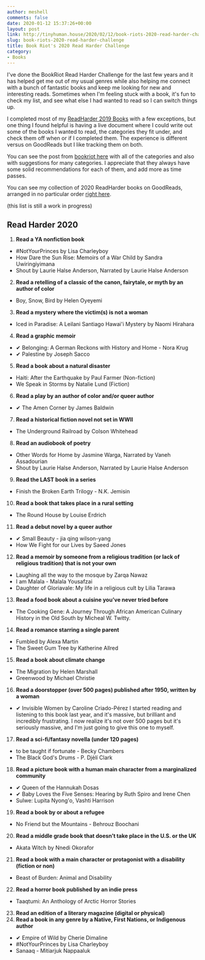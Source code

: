 ```yaml
---
author: meshell
comments: false
date: 2020-01-12 15:37:26+00:00
layout: post
link: http://tinyhuman.house/2020/02/12/book-riots-2020-read-harder-challenge/
slug: book-riots-2020-read-harder-challenge
title: Book Riot's 2020 Read Harder Challenge
category:
- Books
---
```


I've done the BookRiot Read Harder Challenge for the last few years and it has helped get me out of my usual genres while also helping me connect with a bunch of fantastic books and keep me looking for new and interesting reads. Sometimes when I'm feeling stuck with a book, it's fun to check my list, and see what else I had wanted to read so I can switch things up.

I completed most of my [ReadHarder 2019 Books](https://tinyhuman.house/posts/book-riots-2019-read-harder-challenge/) with a few exceptions, but one thing I found helpful is having a live document where I could write out some of the books I wanted to read, the categories they fit under, and check them off when or if I completed them. The experience is different versus on GoodReads but I like tracking them on both.

You can see the post from [bookriot here](https://bookriot.com/2019/12/03/2020-read-harder-challenge/) with all of the categories and also with suggestions for many categories. I appreciate that they always have some solid recommendations for each of them, and add more as time passes.

You can see my collection of 2020 ReadHarder books on GoodReads, arranged in no particular order [right here](https://www.goodreads.com/review/list/2388071-michelle?shelf=read-harder-2020).

(this list is still a work in progress)

## **Read Harder 2020**

1. **Read a YA nonfiction book**
  * #NotYourPrinces by Lisa Charleyboy
  * How Dare the Sun Rise: Memoirs of a War Child by Sandra Uwiringiyimana
  * Shout by Laurie Halse Anderson, Narrated by Laurie Halse Anderson
2. **Read a retelling of a classic of the canon, fairytale, or myth by an author of color**
  * Boy, Snow, Bird by Helen Oyeyemi
3. **Read a mystery where the victim(s) is not a woman**
  * Iced in Paradise: A Leilani Santiago Hawai'i Mystery by Naomi Hirahara
4. **Read a graphic memoir**
  * ✔ Belonging: A German Reckons with History and Home - Nora Krug
  * ✔ Palestine by Joseph Sacco
5. **Read a book about a natural disaster**
  * Haiti: After the Earthquake by Paul Farmer (Non-fiction)
  * We Speak in Storms by Natalie Lund (Fiction)
6. **Read a play by an author of color and/or queer author**
  *  ✔ The Amen Corner by James Baldwin
7. **Read a historical fiction novel not set in WWII**
  * The Underground Railroad by Colson Whitehead
8. **Read an audiobook of poetry**
  * Other Words for Home by Jasmine Warga, Narrated by Vaneh Assadourian
  * Shout by Laurie Halse Anderson, Narrated by Laurie Halse Anderson
9. **Read the LAST book in a series**
  * Finish the Broken Earth Trilogy - N.K. Jemisin
10. **Read a book that takes place in a rural setting**
  * The Round House by Louise Erdrich
11. **Read a debut novel by a queer author**
  * ✔ Small Beauty - jia qing wilson-yang
  * How We Fight for our Lives by Saeed Jones
12. **Read a memoir by someone from a religious tradition (or lack of religious tradition) that is not your own**
  * Laughing all the way to the mosque by Zarqa Nawaz
  * I am Malala - Malala Yousafzai
  * Daughter of Gloriavale: My life in a religious cult by Lilia Tarawa
13. **Read a food book about a cuisine you’ve never tried before**
  * The Cooking Gene: A Journey Through African American Culinary History in the Old South by Micheal W. Twitty.
14. **Read a romance starring a single parent**
  * Fumbled by Alexa Martin
  * The Sweet Gum Tree by Katherine Allred
15. **Read a book about climate change**
  * The Migration by Helen Marshall
  * Greenwood by Michael Christie
16. **Read a doorstopper (over 500 pages) published after 1950, written by a woman**
  *  ✔ Invisible Women by Caroline Criado-Pérez
      I started reading and listening to this book last year, and it's massive, but brilliant and incredibly frustrating. I now realize it's not over 500 pages but it's seriously massive, and I'm just going to give this one to myself.
17. **Read a sci-fi/fantasy novella (under 120 pages)**
  * to be taught if fortunate - Becky Chambers
  * The Black God's Drums - P. Djèlí Clark
18. **Read a picture book with a human main character from a marginalized community**
  * ✔ Queen of the Hannukah Dosas
  * ✔ Baby Loves the Five Senses: Hearing by Ruth Spiro and Irene Chen
  * Sulwe: Lupita Nyong'o, Vashti Harrison
19. **Read a book by or about a refugee**
  * No Friend but the Mountains - Behrouz Boochani
20. **Read a middle grade book that doesn’t take place in the U.S. or the UK**
  * Akata Witch by Nnedi Okorafor
21. **Read a book with a main character or protagonist with a disability (fiction or non)**
  * Beast of Burden: Animal and Disability
22. **Read a horror book published by an indie press**
  * Taaqtumi: An Anthology of Arctic Horror Stories
23. **Read an edition of a literary magazine (digital or physical)**
24. **Read a book in any genre by a Native, First Nations, or Indigenous author**
  * ✔ Empire of Wild by Cherie Dimaline
  * #NotYourPrinces by Lisa Charleyboy
  * Sanaaq - Mitiarjuk Nappaaluk
